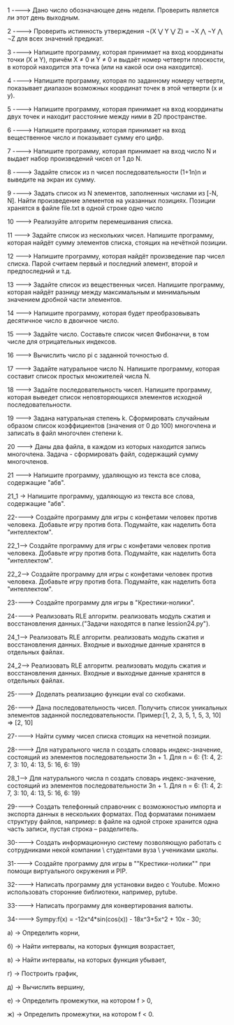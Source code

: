 1 ----> Дано число обозначающее день недели. Проверить является ли этот день выходным.

2 ----> Проверить истинность утверждения ¬(X ⋁ Y ⋁ Z) = ¬X ⋀ ¬Y ⋀ ¬Z для всех значений предикат.

3 ----> Напишите программу, которая принимает на вход координаты точки (X и Y), причём X ≠ 0 и Y ≠ 0 и выдаёт номер четверти плоскости, в которой находится эта точка (или на какой оси она находится).

4 ----> Напишите программу, которая по заданному номеру четверти, показывает диапазон возможных координат точек в этой четверти (x и y).

5 ----> Напишите программу, которая принимает на вход координаты двух точек и находит расстояние между ними в 2D пространстве.

6 ----> Напишите программу, которая принимает на вход вещественное число и показывает сумму его цифр.

7 ----> Напишите программу, которая принимает на вход число N и выдает набор произведений чисел от 1 до N.

8 ----> Задайте список из n чисел последовательности (1+1n)n и выведите на экран их сумму.

9 ----> Задать список из N элементов, заполненных числами из [-N, N]. Найти произведение элементов на указанных позициях. Позиции хранятся в файле file.txt в одной строке одно число

10 ---> Реализуйте алгоритм перемешивания списка.

11 ---> Задайте список из нескольких чисел. Напишите программу, которая найдёт сумму элементов списка, стоящих на нечётной позиции.

12 ---> Напишите программу, которая найдёт произведение пар чисел списка. Парой считаем первый и последний элемент, второй и предпоследний и т.д.

13 ---> Задайте список из вещественных чисел. Напишите программу, которая найдёт разницу между максимальным и минимальным значением дробной части элементов.

14 ---> Напишите программу, которая будет преобразовывать десятичное число в  двоичное число.

15 ---> Задайте число. Составьте список чисел Фибоначчи, в том числе для отрицательных индексов.

16 ---> Вычислить число pi c заданной точностью d.

17 ---> Задайте натуральное число N. Напишите программу, которая составит список простых множителей числа N.

18 ---> Задайте последовательность чисел. Напишите программу, которая выведет список неповторяющихся элементов исходной последовательности.

19 ---> Задана натуральная степень k. Сформировать случайным образом список коэффициентов (значения от 0 до 100) многочлена и записать в файл многочлен степени k.

20 ---> Даны два файла, в каждом из которых находится запись многочлена. Задача - сформировать файл, содержащий сумму многочленов.

21 ---> Напишите программу, удаляющую из текста все слова, содержащие "абв".

21_1 -> Напишите программу, удаляющую из текста все слова, содержащие "абв".

22----> Создайте программу для игры с конфетами человек против человека. Добавьте игру против бота. Подумайте, как наделить бота "интеллектом".

22_1--> Создайте программу для игры с конфетами человек против человека. Добавьте игру против бота. Подумайте, как наделить бота "интеллектом".

22_2--> Создайте программу для игры с конфетами человек против человека. Добавьте игру против бота. Подумайте, как наделить бота "интеллектом".

23----> Создайте программу для игры в "Крестики-нолики".

24----> Реализовать RLE алгоритм. реализовать модуль сжатия и восстановления данных.("Задачи находятся в папке lession24.py").

24_1--> Реализовать RLE алгоритм. реализовать модуль сжатия и восстановления данных. Входные и выходные данные хранятся в отдельных файлах.

24_2--> Реализовать RLE алгоритм. реализовать модуль сжатия и восстановления данных. Входные и выходные данные хранятся в отдельных файлах.

25----> Доделать реализацию функции eval со скобками.

26----> Дана последовательность чисел. Получить список уникальных элементов заданной последовательности. Пример:[1, 2, 3, 5, 1, 5, 3, 10] => [2, 10]

27----> Найти сумму чисел списка стоящих на нечетной позиции.

28----> Для натурального числа n создать словарь индекс-значение, состоящий из элементов последовательности 3n + 1. Для n = 6: {1: 4, 2: 7, 3: 10, 4: 13, 5: 16, 6: 19}

28_1--> Для натурального числа n создать словарь индекс-значение, состоящий из элементов последовательности 3n + 1. Для n = 6: {1: 4, 2: 7, 3: 10, 4: 13, 5: 16, 6: 19}

29----> Создать телефонный справочник с возможностью импорта и экспорта данных в нескольких форматах. Под форматами понимаем структуру файлов, например: в файле на одной строке хранится одна часть записи, пустая строка – разделитель.

30----> Создать информационную систему позволяющую работать с сотрудниками некой компании \ студентами вуза \ учениками школы. 

31----> Создайте программу для игры в ""Крестики-нолики"" при помощи виртуального окружения и PIP.

32----> Написать программу для установки видео с Youtube. Можно использовать сторонние библиотеки, например, pytube.

33----> Написать программу для конвертирования валюты.

34----> Sympy:f(x) = -12x^4*sin(cos(x)) - 18x^3+5x^2 + 10x - 30;

а) -> Определить корни,
 
б) -> Найти интервалы, на которых функция возрастает,
 
в) -> Найти интервалы, на которых функция убывает,
 
г) -> Построить график,
 
д) -> Вычислить вершину,
 
е) -> Определить промежутки, на котором f > 0,
 
ж) -> Определить промежутки, на котором f < 0.
